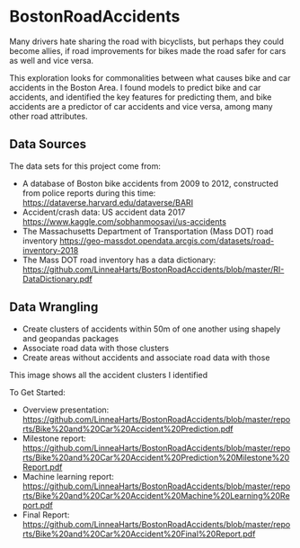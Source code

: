 # BostonRoadAccidents

Many drivers hate sharing the road with bicyclists, but perhaps they could become allies, if road improvements for bikes made the road safer for cars as well and vice versa.

This exploration looks for commonalities between what causes bike and car accidents in the Boston Area. I found models to predict bike and car accidents, and identified the key features for predicting them, and bike accidents are a predictor of car accidents and vice versa, among many other road attributes.

## Data Sources
The data sets for this project come from:
- A database of Boston bike accidents from 2009 to 2012, constructed from police reports during this time: https://dataverse.harvard.edu/dataverse/BARI 
- Accident/crash data: US accident data 2017 https://www.kaggle.com/sobhanmoosavi/us-accidents
- The Massachusetts Department of Transportation (Mass DOT) road inventory https://geo-massdot.opendata.arcgis.com/datasets/road-inventory-2018
- The Mass DOT road inventory has a data dictionary: https://github.com/LinneaHarts/BostonRoadAccidents/blob/master/RI-DataDictionary.pdf

## Data Wrangling
- Create clusters of accidents within 50m of one another using shapely and geopandas packages
- Associate road data with those clusters
- Create areas without accidents and associate road data with those

This image shows all the accident clusters I identified


To Get Started:
* Overview presentation: https://github.com/LinneaHarts/BostonRoadAccidents/blob/master/reports/Bike%20and%20Car%20Accident%20Prediction.pdf
* Milestone report: https://github.com/LinneaHarts/BostonRoadAccidents/blob/master/reports/Bike%20and%20Car%20Accident%20Prediction%20Milestone%20Report.pdf
* Machine learning report: https://github.com/LinneaHarts/BostonRoadAccidents/blob/master/reports/Bike%20and%20Car%20Accident%20Machine%20Learning%20Report.pdf
* Final Report: https://github.com/LinneaHarts/BostonRoadAccidents/blob/master/reports/Bike%20and%20Car%20Accident%20Final%20Report.pdf


